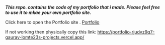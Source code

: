 ***This repo. contains the code of my portfolio that i made. Please feel free to use it to mkae your own portfolio site.***

Click here to open the Portfolio site .
<a href="https://portfolio-rjudvz9q7-gaurav-lomte23s-projects.vercel.app/
" target="_blank">Portfolio</a>


If not working then physically copy this link:
https://portfolio-rjudvz9q7-gaurav-lomte23s-projects.vercel.app/
